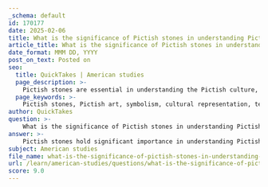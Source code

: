 ```yaml
---
_schema: default
id: 170177
date: 2025-02-06
title: What is the significance of Pictish stones in understanding Pictish art and symbolism?
article_title: What is the significance of Pictish stones in understanding Pictish art and symbolism?
date_format: MMM DD, YYYY
post_on_text: Posted on
seo:
  title: QuickTakes | American studies
  page_description: >-
    Pictish stones are essential in understanding the Pictish culture, art, and symbolism, revealing insights into their beliefs, social structures, and artistic expressions from AD 300 to AD 900.
  page_keywords: >-
    Pictish stones, Pictish art, symbolism, cultural representation, territorial markers, genealogy, religious significance, Christianity, artistic expression, early medieval society, Scotland, historical artifacts, visual storytelling
author: QuickTakes
question: >-
    What is the significance of Pictish stones in understanding Pictish art and symbolism?
answer: >-
    Pictish stones hold significant importance in understanding Pictish art and symbolism, as they are among the most visible remnants of the Pictish culture, which thrived in Scotland from around AD 300 to AD 900. These stones, often categorized into Class I and Class II, are intricately carved with a variety of symbols and designs that provide insights into the beliefs, social structures, and artistic expressions of the Pictish people.\n\n1. **Cultural Representation**: The Pictish stones serve as a testament to the evolving culture of the Picts. The symbols carved on these stones, such as the double disc, sea monster, and various animal representations, are thought to reflect different aspects of Pictish beliefs and societal values. For instance, the presence of animals like the "Pictish beast" and other motifs may indicate a connection to their environment, mythology, or social hierarchy.\n\n2. **Territorial Markers and Genealogy**: Many scholars believe that these stones functioned as territorial markers, possibly denoting boundaries or significant locations within Pictish lands. Additionally, they may have recorded genealogical information, such as clan affiliations or notable events, which would have been crucial for maintaining social order and lineage in a tribal society.\n\n3. **Religious Significance**: The integration of Christian symbols in later Pictish stones suggests a transition in belief systems and the influence of Christianity on Pictish culture. This blending of pagan and Christian iconography illustrates the complex interactions between the Picts and the incoming Christian influences, as well as their resistance to complete assimilation.\n\n4. **Artistic Expression**: The craftsmanship of Pictish stones showcases the artistic skills of the Pictish people. The detailed carvings, which include both geometric shapes and representational art, highlight their aesthetic values and the importance of visual storytelling in their culture. The stones are not only historical artifacts but also works of art that reflect the creativity and technical abilities of the Picts.\n\n5. **Historical Context**: The study of Pictish stones contributes to a broader understanding of early medieval society in Scotland. They provide context for the social hierarchies, governance structures, and cultural exchanges that occurred during this period. The stones are often found in archaeological contexts that reveal insights into the daily lives and practices of the Picts.\n\nIn summary, Pictish stones are crucial for understanding the art, symbolism, and cultural identity of the Pictish people. They encapsulate a rich narrative of social structure, belief systems, and artistic expression that continues to intrigue historians and archaeologists today.
subject: American studies
file_name: what-is-the-significance-of-pictish-stones-in-understanding-pictish-art-and-symbolism.md
url: /learn/american-studies/questions/what-is-the-significance-of-pictish-stones-in-understanding-pictish-art-and-symbolism
score: 9.0
---
```


&nbsp;
